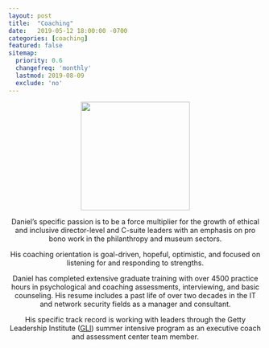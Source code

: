 ```yaml
---
layout: post
title:  "Coaching"
date:   2019-05-12 18:00:00 -0700
categories: [coaching]
featured: false
sitemap:
  priority: 0.6
  changefreq: 'monthly'
  lastmod: 2019-08-09
  exclude: 'no'
---
```


<p align="center">
  <img src="https://pinedo.org/assets/png/dpinedo_photo.png" height="216" width="216">
</p>

<p align="center">
Daniel’s specific passion is to be a force multiplier for the growth of ethical and inclusive director-level and C-suite leaders with an emphasis on pro bono work in the philanthropy and museum sectors. 
</p>
<p align="center">
His coaching orientation is goal-driven, hopeful, optimistic, and focused on listening for and responding to strengths. 
</p>
<p align="center">
Daniel has completed extensive graduate training with over 4500 practice hours in psychological and coaching assessments, interviewing, and basic counseling. His resume includes a past life of over two decades in the IT and network security fields as a manager and consultant. 
</p>
<p align="center">
His specific track record is working with leaders through the Getty Leadership Institute (<a href="https://gli.cgu.edu/" target="_blank" rel="noopener noreferrer">GLI</a>) summer intensive program as an executive coach and assessment center team member.
</p>
